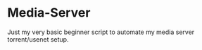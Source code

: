 # Media-Server
Just my very basic beginner script to automate my media server torrent/usenet setup. 
